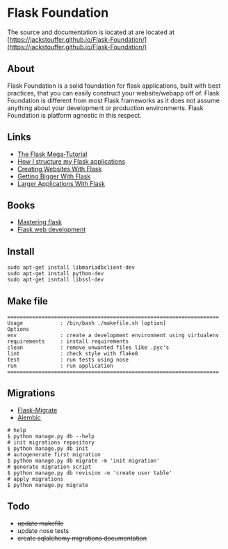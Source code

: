 Flask Foundation
================

The source and documentation is located at are located at [https://jackstouffer.github.io/Flask-Foundation/](https://jackstouffer.github.io/Flask-Foundation/)

## About

Flask Foundation is a solid foundation for flask applications, built with best practices, that you can easily construct your website/webapp off of. Flask Foundation is different from most Flask frameworks as it does not assume anything about your development or production environments. Flask Foundation is platform agnostic in this respect.

## Links

* [The Flask Mega-Tutorial](https://blog.miguelgrinberg.com/post/the-flask-mega-tutorial-part-i-hello-world)
* [How I structure my Flask applications](http://mattupstate.com/blog/how-i-structure-my-flask-applications/)
* [Creating Websites With Flask](http://maximebf.com/blog/2012/10/building-websites-in-python-with-flask/)
* [Getting Bigger With Flask](http://maximebf.com/blog/2012/11/getting-bigger-with-flask/)
* [Larger Applications With Flask](http://flask.pocoo.org/docs/patterns/packages/)


## Books

* [Mastering flask](https://www.packtpub.com/web-development/mastering-flask)
* [Flask web development](http://shop.oreilly.com/product/0636920031116.do?cmp=af-webplatform-books-videos-product_cj_9781449372620_%25zp)

## Install

```
sudo apt-get install libmariadbclient-dev
sudo apt-get install python-dev
sudo apt-get isntall libssl-dev
```

## Make file

```
====================================================================
Usage            : /bin/bash ./makefile.sh [option]
Options
env              : create a development environment using virtualenv
requirements     : install requirements
clean            : remove unwanted files like .pyc's
lint             : check style with flake8
test             : run tests using nose
run              : run application
====================================================================
```

## Migrations

* [Flask-Migrate](https://flask-migrate.readthedocs.io/en/latest/)
* [Alembic](http://alembic.zzzcomputing.com/en/latest/index.html)

```
# help
$ python manage.py db --help
# init migrations repository
$ python manage.py db init
# autogenerate first migration
$ python manage.py db migrate -m 'init migration'
# generate migration script
$ python manage.py db revision -m 'create user table'
# apply migrations
$ python manage.py migrate
```

## Todo

* ~~update makefile~~
* update nose tests
* ~~create sqlalchemy migrations documentation~~